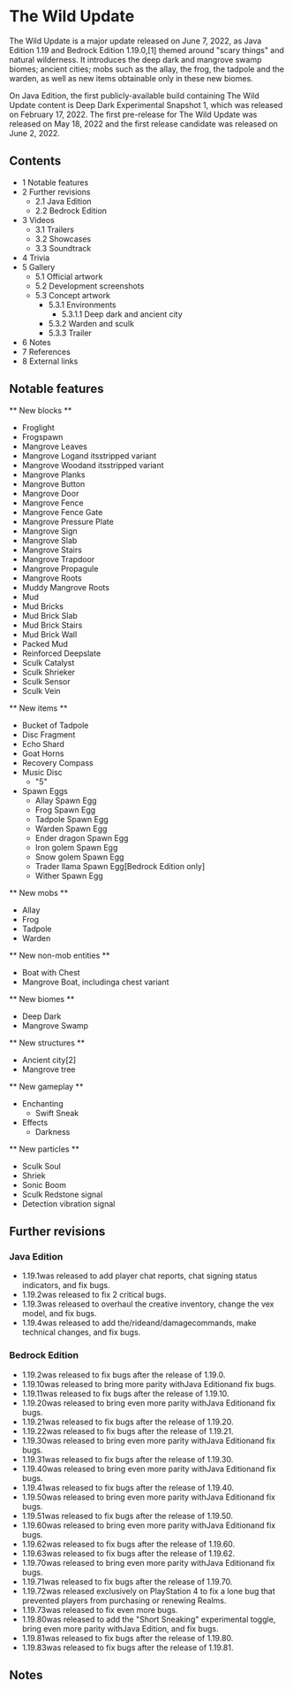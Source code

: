# The Wild Update
The Wild Update is a major update released on June 7, 2022, as Java Edition 1.19 and Bedrock Edition 1.19.0,[1] themed around "scary things" and natural wilderness. It introduces the deep dark and mangrove swamp biomes; ancient cities; mobs such as the allay, the frog, the tadpole and the warden, as well as new items obtainable only in these new biomes.

On Java Edition, the first publicly-available build containing The Wild Update content is Deep Dark Experimental Snapshot 1, which was released on February 17, 2022. The first pre-release for The Wild Update was released on May 18, 2022 and the first release candidate was released on June 2, 2022.

## Contents
- 1 Notable features
- 2 Further revisions
	- 2.1 Java Edition
	- 2.2 Bedrock Edition
- 3 Videos
	- 3.1 Trailers
	- 3.2 Showcases
	- 3.3 Soundtrack
- 4 Trivia
- 5 Gallery
	- 5.1 Official artwork
	- 5.2 Development screenshots
	- 5.3 Concept artwork
		- 5.3.1 Environments
			- 5.3.1.1 Deep dark and ancient city
		- 5.3.2 Warden and sculk
		- 5.3.3 Trailer
- 6 Notes
- 7 References
- 8 External links

## Notable features
** New blocks **
- Froglight
- Frogspawn
- Mangrove Leaves
- Mangrove Logand itsstripped variant
- Mangrove Woodand itsstripped variant
- Mangrove Planks
- Mangrove Button
- Mangrove Door
- Mangrove Fence
- Mangrove Fence Gate
- Mangrove Pressure Plate
- Mangrove Sign
- Mangrove Slab
- Mangrove Stairs
- Mangrove Trapdoor
- Mangrove Propagule
- Mangrove Roots
- Muddy Mangrove Roots
- Mud
- Mud Bricks
- Mud Brick Slab
- Mud Brick Stairs
- Mud Brick Wall
- Packed Mud
- Reinforced Deepslate
- Sculk Catalyst
- Sculk Shrieker
- Sculk Sensor
- Sculk Vein

** New items **
- Bucket of Tadpole
- Disc Fragment
- Echo Shard
- Goat Horns
- Recovery Compass
- Music Disc
	- "5"
- Spawn Eggs
	- Allay Spawn Egg
	- Frog Spawn Egg
	- Tadpole Spawn Egg
	- Warden Spawn Egg
	- Ender dragon Spawn Egg
	- Iron golem Spawn Egg
	- Snow golem Spawn Egg
	- Trader llama Spawn Egg‌[Bedrock Edition  only]
	- Wither Spawn Egg

** New mobs **
- Allay
- Frog
- Tadpole
- Warden

** New non-mob entities **
- Boat with Chest
- Mangrove Boat, includinga chest variant

** New biomes **
- Deep Dark
- Mangrove Swamp

** New structures **
- Ancient city[2]
- Mangrove tree

** New gameplay **
- Enchanting
	- Swift Sneak
- Effects
	- Darkness

** New particles **
- Sculk Soul
- Shriek
- Sonic Boom
- Sculk Redstone signal
- Detection vibration signal

## Further revisions
### Java Edition
- 1.19.1was released to add player chat reports, chat signing status indicators, and fix bugs.
- 1.19.2was released to fix 2 critical bugs.
- 1.19.3was released to overhaul the creative inventory, change the vex model, and fix bugs.
- 1.19.4was released to add the/rideand/damagecommands, make technical changes, and fix bugs.

### Bedrock Edition
- 1.19.2was released to fix bugs after the release of 1.19.0.
- 1.19.10was released to bring more parity withJava Editionand fix bugs.
- 1.19.11was released to fix bugs after the release of 1.19.10.
- 1.19.20was released to bring even more parity withJava Editionand fix bugs.
- 1.19.21was released to fix bugs after the release of 1.19.20.
- 1.19.22was released to fix bugs after the release of 1.19.21.
- 1.19.30was released to bring even more parity withJava Editionand fix bugs.
- 1.19.31was released to fix bugs after the release of 1.19.30.
- 1.19.40was released to bring even more parity withJava Editionand fix bugs.
- 1.19.41was released to fix bugs after the release of 1.19.40.
- 1.19.50was released to bring even more parity withJava Editionand fix bugs.
- 1.19.51was released to fix bugs after the release of 1.19.50.
- 1.19.60was released to bring even more parity withJava Editionand fix bugs.
- 1.19.62was released to fix bugs after the release of 1.19.60.
- 1.19.63was released to fix bugs after the release of 1.19.62.
- 1.19.70was released to bring even more parity withJava Editionand fix bugs.
- 1.19.71was released to fix bugs after the release of 1.19.70.
- 1.19.72was released exclusively on PlayStation 4 to fix a lone bug that prevented players from purchasing or renewing Realms.
- 1.19.73was released to fix even more bugs.
- 1.19.80was released to add the "Short Sneaking" experimental toggle, bring even more parity withJava Edition, and fix bugs.
- 1.19.81was released to fix bugs after the release of 1.19.80.
- 1.19.83was released to fix bugs after the release of 1.19.81.

## Notes




